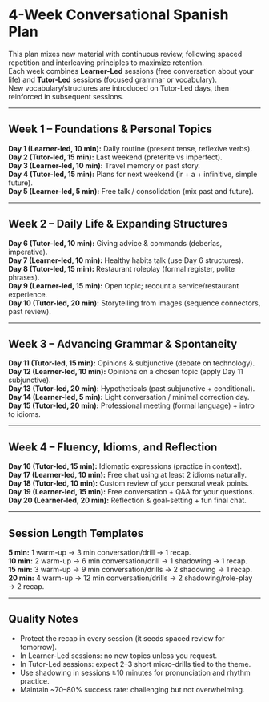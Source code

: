# 4-Week Conversational Spanish Plan

This plan mixes new material with continuous review, following spaced repetition and interleaving principles to maximize retention.  
Each week combines **Learner-Led** sessions (free conversation about your life) and **Tutor-Led** sessions (focused grammar or vocabulary).  
New vocabulary/structures are introduced on Tutor-Led days, then reinforced in subsequent sessions.

---

## Week 1 – Foundations & Personal Topics
**Day 1 (Learner-led, 10 min):** Daily routine (present tense, reflexive verbs).  
**Day 2 (Tutor-led, 15 min):** Last weekend (preterite vs imperfect).  
**Day 3 (Learner-led, 10 min):** Travel memory or past story.  
**Day 4 (Tutor-led, 15 min):** Plans for next weekend (ir + a + infinitive, simple future).  
**Day 5 (Learner-led, 5 min):** Free talk / consolidation (mix past and future).

---

## Week 2 – Daily Life & Expanding Structures
**Day 6 (Tutor-led, 10 min):** Giving advice & commands (deberías, imperative).  
**Day 7 (Learner-led, 10 min):** Healthy habits talk (use Day 6 structures).  
**Day 8 (Tutor-led, 15 min):** Restaurant roleplay (formal register, polite phrases).  
**Day 9 (Learner-led, 15 min):** Open topic; recount a service/restaurant experience.  
**Day 10 (Tutor-led, 20 min):** Storytelling from images (sequence connectors, past review).

---

## Week 3 – Advancing Grammar & Spontaneity
**Day 11 (Tutor-led, 15 min):** Opinions & subjunctive (debate on technology).  
**Day 12 (Learner-led, 10 min):** Opinions on a chosen topic (apply Day 11 subjunctive).  
**Day 13 (Tutor-led, 20 min):** Hypotheticals (past subjunctive + conditional).  
**Day 14 (Learner-led, 5 min):** Light conversation / minimal correction day.  
**Day 15 (Tutor-led, 20 min):** Professional meeting (formal language) + intro to idioms.

---

## Week 4 – Fluency, Idioms, and Reflection
**Day 16 (Tutor-led, 15 min):** Idiomatic expressions (practice in context).  
**Day 17 (Learner-led, 10 min):** Free chat using at least 2 idioms naturally.  
**Day 18 (Tutor-led, 10 min):** Custom review of your personal weak points.  
**Day 19 (Learner-led, 15 min):** Free conversation + Q&A for your questions.  
**Day 20 (Learner-led, 20 min):** Reflection & goal-setting + fun final chat.

---

## Session Length Templates
**5 min:** 1 warm-up → 3 min conversation/drill → 1 recap.  
**10 min:** 2 warm-up → 6 min conversation/drill → 1 shadowing → 1 recap.  
**15 min:** 3 warm-up → 9 min conversation/drills → 2 shadowing → 1 recap.  
**20 min:** 4 warm-up → 12 min conversation/drills → 2 shadowing/role-play → 2 recap.

---

## Quality Notes
- Protect the recap in every session (it seeds spaced review for tomorrow).  
- In Learner-Led sessions: no new topics unless you request.  
- In Tutor-Led sessions: expect 2–3 short micro-drills tied to the theme.  
- Use shadowing in sessions ≥10 minutes for pronunciation and rhythm practice.  
- Maintain ~70–80% success rate: challenging but not overwhelming.
